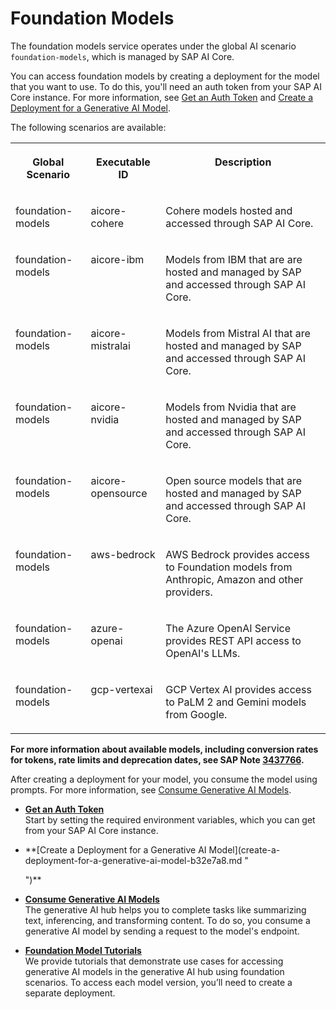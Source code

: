 <!-- loio2d981fb192f84837a64df26b4983156f -->

# Foundation Models

The foundation models service operates under the global AI scenario `foundation-models`, which is managed by SAP AI Core.

You can access foundation models by creating a deployment for the model that you want to use. To do this, you'll need an auth token from your SAP AI Core instance. For more information, see [Get an Auth Token](get-an-auth-token-0808d42.md) and [Create a Deployment for a Generative AI Model](create-a-deployment-for-a-generative-ai-model-b32e7a8.md).

The following scenarios are available:


<table>
<tr>
<th valign="top">

Global Scenario

</th>
<th valign="top">

Executable ID

</th>
<th valign="top">

Description

</th>
</tr>
<tr>
<td valign="top">

foundation-models

</td>
<td valign="top">

aicore-cohere

</td>
<td valign="top">

Cohere models hosted and accessed through SAP AI Core.

</td>
</tr>
<tr>
<td valign="top">

foundation-models

</td>
<td valign="top">

aicore-ibm

</td>
<td valign="top">

Models from IBM that are are hosted and managed by SAP and accessed through SAP AI Core.

</td>
</tr>
<tr>
<td valign="top">

foundation-models

</td>
<td valign="top">

aicore-mistralai

</td>
<td valign="top">

Models from Mistral AI that are hosted and managed by SAP and accessed through SAP AI Core.

</td>
</tr>
<tr>
<td valign="top">

foundation-models

</td>
<td valign="top">

aicore-nvidia 

</td>
<td valign="top">

Models from Nvidia that are hosted and managed by SAP and accessed through SAP AI Core.

</td>
</tr>
<tr>
<td valign="top">

foundation-models

</td>
<td valign="top">

aicore-opensource

</td>
<td valign="top">

Open source models that are hosted and managed by SAP and accessed through SAP AI Core.

</td>
</tr>
<tr>
<td valign="top">

foundation-models

</td>
<td valign="top">

aws-bedrock

</td>
<td valign="top">

AWS Bedrock provides access to Foundation models from Anthropic, Amazon and other providers.

</td>
</tr>
<tr>
<td valign="top">

foundation-models

</td>
<td valign="top">

azure-openai

</td>
<td valign="top">

The Azure OpenAI Service provides REST API access to OpenAI's LLMs.

</td>
</tr>
<tr>
<td valign="top">

foundation-models

</td>
<td valign="top">

gcp-vertexai

</td>
<td valign="top">

GCP Vertex AI provides access to PaLM 2 and Gemini models from Google.

</td>
</tr>
</table>

**For more information about available models, including conversion rates for tokens, rate limits and deprecation dates, see SAP Note [3437766](https://me.sap.com/notes/3437766).**

After creating a deployment for your model, you consume the model using prompts. For more information, see [Consume Generative AI Models](consume-generative-ai-models-bf0373b.md).

-   **[Get an Auth Token](get-an-auth-token-5ec7ec0.md "Start by setting the required environment variables, which you can get from your SAP AI Core instance.")**  
Start by setting the required environment variables, which you can get from your SAP AI Core instance.
-   **[Create a Deployment for a Generative AI Model](create-a-deployment-for-a-generative-ai-model-b32e7a8.md "
		
	")**  

-   **[Consume Generative AI Models](consume-generative-ai-models-bf0373b.md "The generative AI hub helps you
		to complete tasks like summarizing text, inferencing, and transforming content. To do so,
		you consume a generative AI model by sending a request to the model's endpoint.")**  
The generative AI hub helps you to complete tasks like summarizing text, inferencing, and transforming content. To do so, you consume a generative AI model by sending a request to the model's endpoint.
-   **[Foundation Model Tutorials](foundation-model-tutorials-47cedb9.md "We provide tutorials that demonstrate use cases for accessing generative AI models in
		the generative AI hub using foundation
		scenarios. To access each model version, you’ll need to create a separate
		deployment.")**  
We provide tutorials that demonstrate use cases for accessing generative AI models in the generative AI hub using foundation scenarios. To access each model version, you’ll need to create a separate deployment.

